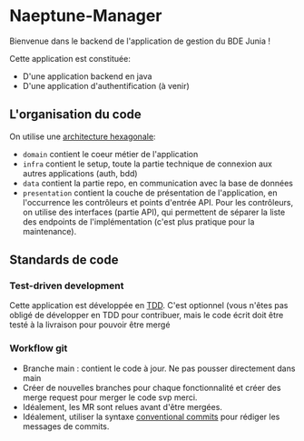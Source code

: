 # Naeptune-Manager

Bienvenue dans le backend de l'application de gestion du BDE Junia ! 

Cette application est constituée:
* D'une application backend en java
* D'une application d'authentification (à venir)


## L'organisation du code 
On utilise une [architecture hexagonale](https://medium.com/@faroukymedia/de-la-th%C3%A9orie-%C3%A0-la-pratique-spring-boot-architecture-hexagonale-et-ddd-pour-des-applications-f1110d83bced): 
* `domain` contient le coeur métier de l'application
* `infra` contient le setup, toute la partie technique de connexion aux autres applications (auth, bdd)
* `data` contient la partie repo, en communication avec la base de données
* `presentation` contient la couche de présentation de l'application, en l'occurrence les contrôleurs et points d'entrée API. Pour les contrôleurs, on utilise des interfaces (partie API), qui permettent de séparer la liste des endpoints de l'implémentation (c'est plus pratique pour la maintenance).

## Standards de code 

### Test-driven development
 Cette application est développée en [TDD](https://blog.hubspot.fr/website/test-driven-development). C'est optionnel (vous n'êtes pas obligé de développer en TDD pour contribuer, mais le code écrit doit être testé à la livraison pour pouvoir être mergé

### Workflow git
* Branche main : contient le code à jour. Ne pas pousser directement dans main
* Créer de nouvelles branches pour chaque fonctionnalité et créer des merge request pour merger le code svp merci.
* Idéalement, les MR sont relues avant d'être mergées.
* Idéalement, utiliser la syntaxe [conventional commits](https://www.conventionalcommits.org/en/v1.0.0/) pour rédiger les messages de commits.